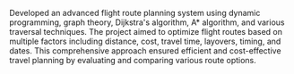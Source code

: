 
 Developed an advanced flight route planning system using dynamic programming, graph theory, Dijkstra's algorithm, A* algorithm, and various traversal techniques. The project aimed to optimize flight routes based on multiple factors including distance, cost, travel time, layovers, timing, and dates. This comprehensive approach ensured efficient and cost-effective travel planning by evaluating and comparing various route options.
